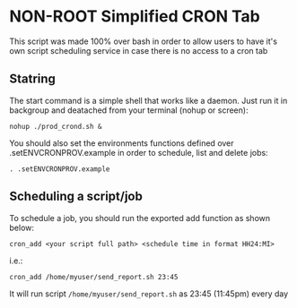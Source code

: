 # NON-ROOT Simplified CRON Tab

This script was made 100% over bash in order to allow users to have it's own script scheduling service in case there is no access to a cron tab

## Statring
The start command is a simple shell that works like a daemon. 
Just run it in backgroup and deatached from your terminal (nohup or screen):
```
nohup ./prod_crond.sh &
```

You should also set the environments functions defined over .setENVCRONPROV.example in order to schedule, list and delete jobs:
```
. .setENVCRONPROV.example
```



## Scheduling a script/job
To schedule a job, you should run the exported add function as shown below:
```
cron_add <your script full path> <schedule time in format HH24:MI>
```
i.e.:
```
cron_add /home/myuser/send_report.sh 23:45
```
It will run script `/home/myuser/send_report.sh` as 23:45 (11:45pm) every day
